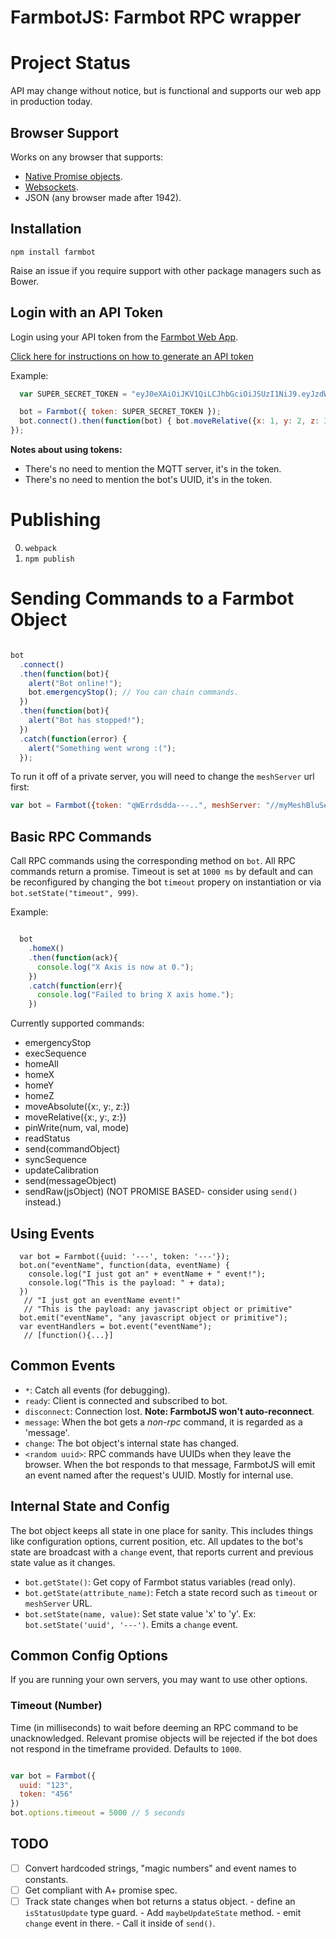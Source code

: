 # FarmbotJS: Farmbot RPC wrapper

# Project Status

API may change without notice, but is functional and supports our web app in production today.

## Browser Support

Works on any browser that supports:

 * [Native Promise objects](http://caniuse.com/#feat=promises).
 * [Websockets](http://caniuse.com/#feat=websockets).
 * JSON (any browser made after 1942).

## Installation

```
npm install farmbot
```

Raise an issue if you require support with other package managers such as Bower.

## Login with an API Token

Login using your API token from the [Farmbot Web App](my.farmbot.io).

[Click here for instructions on how to generate an API token](https://github.com/FarmBot/farmbot-web-app#generating-an-api-token)

Example:

```javascript
  var SUPER_SECRET_TOKEN = "eyJ0eXAiOiJKV1QiLCJhbGciOiJSUzI1NiJ9.eyJzdWIiOiJ0ZXN0MTIzQHRlc3QuY29tIiwiaWF0IjoxNDU5MTA5NzI4LCJqdGkiOiI5MjJhNWEwZC0wYjNhLTQ3NjctOTMxOC0xZTQxYWU2MDAzNTIiLCJpc3MiOiJodHRwOi8vbG9jYWxob3N0OjMwMDAvIiwiZXhwIjoxNDU5NDU1MzI4LCJtcXR0IjoibG9jYWxob3N0IiwiYm90IjoiYWE3YmIzN2YtNWJhMy00NjU0LWIyZTQtNThlZDU3NDY1MDhjIn0.KpkNGR9YH68AF3iHP48GormqXzspBJrDGm23aMFGyL_eRIN8iKzy4gw733SaJgFjmebJOqZkz3cly9P5ZpCKwlaxAyn9RvfjQgFcUK0mywWAAvKp5lHfOFLhBBGICTW1r4HcZBgY1zTzVBw4BqS4zM7Y0BAAsflYRdl4dDRG_236p9ETCj0MSYxFagfLLLq0W63943jSJtNwv_nzfqi3TTi0xASB14k5vYMzUDXrC-Z2iBdgmwAYUZUVTi2HsfzkIkRcTZGE7l-rF6lvYKIiKpYx23x_d7xGjnQb8hqbDmLDRXZJnSBY3zGY7oEURxncGBMUp4F_Yaf3ftg4Ry7CiA";

  bot = Farmbot({ token: SUPER_SECRET_TOKEN });
  bot.connect().then(function(bot) { bot.moveRelative({x: 1, y: 2, z: 3, speed: 100})});
});

```

**Notes about using tokens:**

 * There's no need to mention the MQTT server, it's in the token.
 * There's no need to mention the bot's UUID, it's in the token.

# Publishing

0. `webpack`
0. `npm publish`

# Sending Commands to a Farmbot Object

```javascript

bot
  .connect()
  .then(function(bot){
    alert("Bot online!");
    bot.emergencyStop(); // You can chain commands.
  })
  .then(function(bot){
    alert("Bot has stopped!");
  })
  .catch(function(error) {
    alert("Something went wrong :(");
  });

```

To run it off of a private server, you will need to change the `meshServer` url first:

```javascript
var bot = Farmbot({token: "qWErrdsdda---..", meshServer: "//myMeshBluServer.org"});
```

## Basic RPC Commands

Call RPC commands using the corresponding method on `bot`. All RPC commands return a promise. Timeout is set at `1000 ms` by default and can be reconfigured by changing the bot `timeout` propery on instantiation or via `bot.setState("timeout", 999)`.

Example:

```javascript

  bot
    .homeX()
    .then(function(ack){
      console.log("X Axis is now at 0.");
    })
    .catch(function(err){
      console.log("Failed to bring X axis home.");
    })

```

Currently supported commands:

 * emergencyStop
 * execSequence
 * homeAll
 * homeX
 * homeY
 * homeZ
 * moveAbsolute({x:, y:, z:})
 * moveRelative({x:, y:, z:})
 * pinWrite(num, val, mode)
 * readStatus
 * send(commandObject)
 * syncSequence
 * updateCalibration
 * send(messageObject)
 * sendRaw(jsObject) (NOT PROMISE BASED- consider using `send()` instead.)

## Using Events

```
  var bot = Farmbot({uuid: '---', token: '---'});
  bot.on("eventName", function(data, eventName) {
    console.log("I just got an" + eventName + " event!");
    console.log("This is the payload: " + data);
  })
   // "I just got an eventName event!"
   // "This is the payload: any javascript object or primitive"
  bot.emit("eventName", "any javascript object or primitive");
  var eventHandlers = bot.event("eventName");
   // [function(){...}]
```

## Common Events

 * `*`: Catch all events (for debugging).
 * `ready`: Client is connected and subscribed to bot.
 * `disconnect`: Connection lost. **Note: FarmbotJS won't auto-reconnect**.
 * `message`: When the bot gets a *non-rpc* command, it is regarded as a 'message'.
 * `change`: The bot object's internal state has changed.
 * `<random uuid>`: RPC commands have UUIDs when they leave the browser. When the bot responds to that message, FarmbotJS will emit an event named after the request's UUID. Mostly for internal use.

## Internal State and Config

The bot object keeps all state in one place for sanity. This includes things like configuration options, current position, etc. All updates to the bot's state are broadcast with a `change` event, that reports current and previous state value as it changes.

 * `bot.getState()`: Get copy of Farmbot status variables (read only).
 * `bot.getState(attribute_name)`: Fetch a state record such as `timeout` or `meshServer` URL.
 * `bot.setState(name, value)`: Set state value 'x' to 'y'. Ex: `bot.setState('uuid', '---')`. Emits a `change` event.

## Common Config Options

If you are running your own servers, you may want to use other options.

### Timeout (Number)

Time (in milliseconds) to wait before deeming an RPC command to be unacknowledged. Relevant promise objects will be rejected if the bot does not respond in the timeframe provided. Defaults to `1000`.

```javascript

var bot = Farmbot({
  uuid: "123",
  token: "456"
})
bot.options.timeout = 5000 // 5 seconds

```

## TODO

 - [ ] Convert hardcoded strings, "magic numbers" and event names to constants.
 - [ ] Get compliant with A+ promise spec.
 - [ ] Track state changes when bot returns a status object.
        - define an `isStatusUpdate` type guard.
        - Add `maybeUpdateState` method.
          - emit `change` event in there.
          - Call it inside of `send()`.
